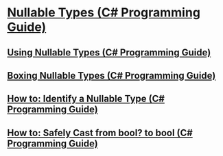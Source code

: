 # [Nullable Types (C# Programming Guide)](index.md)
## [Using Nullable Types (C# Programming Guide)](using-nullable-types.md)
## [Boxing Nullable Types (C# Programming Guide)](boxing-nullable-types.md)
## [How to: Identify a Nullable Type (C# Programming Guide)](how-to-identify-a-nullable-type.md)
## [How to: Safely Cast from bool? to bool (C# Programming Guide)](how-to-safely-cast-from-bool-to-bool.md)
